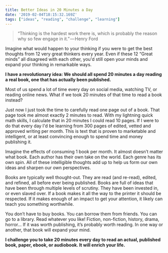 ```yaml
---
title: Better Ideas in 20 Minutes a Day
date: '2019-02-04T18:15:32.169Z'
tags: ["ideas", "reading", "challenge", "learning"]
---
```


> “Thinking is the hardest work there is, which is probably the reason why so few engage in it.” — Henry Ford

Imagine what would happen to your thinking if you were to get the best thoughts from 12 very great thinkers every year.  Even if these 12 “Great minds” all disagreed with each other, you'd still open your minds and expand your thinking in remarkable ways.

**I have a revolutionary idea: We should all spend 20 minutes a day reading a real book, one that has actually been published.**

Most of us spend a lot of time every day on social media, watching TV, or reading online news. What if we took 20 minutes of that time to read a book instead?

Just now I just took the time to carefully read one page out of a book. That page took me almost exactly 2 minutes to read.  With my lightning quick math skills, I calculate that in 20 minutes I could read 10 pages.  If I were to do that every day I'd be learning from 300 pages of edited, vetted and approved writing per month.  This is text that is proven to marketable and intelligent, or at least convincing enough to spend time and money publishing it. 

Imagine the effects of consuming 1 book per month.  It almost doesn’t matter what book. Each author has their own take on the world. Each genre has its own spin.  All of these intelligible thoughts add up to help us form our own ideas and sharpen our own perspectives.

Books are typically well thought-out.  They are read (and re-read), edited, and refined, all before ever being published. Books are full of ideas that have been through multiple levels of scrutiny. They have been invested in, or even slaved over. If a book makes it all the way to the printer it should be respected.  If it makes enough of an impact to get your attention, it likely can teach you something worthwhile.

You don’t have to buy books. You can borrow them from friends. You can go to a library. Read whatever you like! Fiction, non-fiction, history, drama, horror… If it was worth publishing, it’s probably worth reading. In one way or another, that book will expand your mind.

**I challenge you to take 20 minutes every day to read an actual, published book, paper, ebook, or audiobook. It will enrich your life.**

